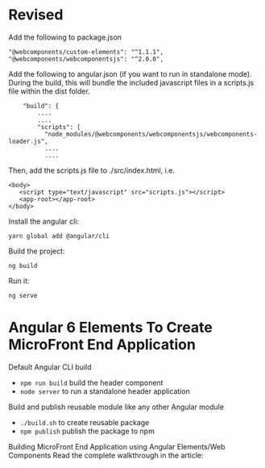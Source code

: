 # Revised

Add the following to package.json

    "@webcomponents/custom-elements": "^1.1.1",
    "@webcomponents/webcomponentsjs": "^2.0.0",

Add the following to angular.json (if you want to run in standalone mode).  During the build, this will bundle the included javascript files in a scripts.js file within the dist folder.

        "build": {
            ....
            ....
            "scripts": [
              "node_modules/@webcomponents/webcomponentsjs/webcomponents-loader.js",
              ....
              ....

Then, add the scripts.js file to ./src/index.html, i.e. 

	<body>
	   <script type="text/javascript" src="scripts.js"></script>
	   <app-root></app-root>
	</body>

Install the angular cli:
              
	yarn global add @angular/cli

Build the project:

	ng build

Run it:

	ng serve

# Angular 6 Elements To Create MicroFront End Application

Default Angular CLI build

* `npm run build` build the header component
* `node server` to run a standalone header application

Build and publish reusable module like any other Angular module

* `./build.sh` to create reusable package
* `npm publish` publish the package to npm

Building MicroFront End Application using Angular Elements/Web Components
Read the complete walkthrough in the article: 
